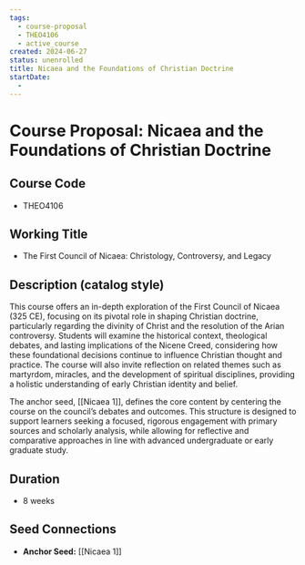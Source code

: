 ```yaml
---
tags:
  - course-proposal
  - THEO4106
  - active_course
created: 2024-06-27
status: unenrolled
title: Nicaea and the Foundations of Christian Doctrine
startDate:
  -
---
```


# Course Proposal: Nicaea and the Foundations of Christian Doctrine

## Course Code
- THEO4106

## Working Title
- The First Council of Nicaea: Christology, Controversy, and Legacy

## Description (catalog style)
This course offers an in-depth exploration of the First Council of Nicaea (325 CE), focusing on its pivotal role in shaping Christian doctrine, particularly regarding the divinity of Christ and the resolution of the Arian controversy. Students will examine the historical context, theological debates, and lasting implications of the Nicene Creed, considering how these foundational decisions continue to influence Christian thought and practice. The course will also invite reflection on related themes such as martyrdom, miracles, and the development of spiritual disciplines, providing a holistic understanding of early Christian identity and belief.

The anchor seed, [[Nicaea 1]], defines the core content by centering the course on the council’s debates and outcomes. This structure is designed to support learners seeking a focused, rigorous engagement with primary sources and scholarly analysis, while allowing for reflective and comparative approaches in line with advanced undergraduate or early graduate study.

## Duration
- 8 weeks

## Seed Connections
- **Anchor Seed:** [[Nicaea 1]]    
